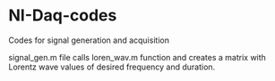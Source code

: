 # NI-Daq-codes
Codes for signal generation and acquisition

signal_gen.m file calls loren_wav.m function and creates a matrix with Lorentz wave values of desired frequency and duration.
